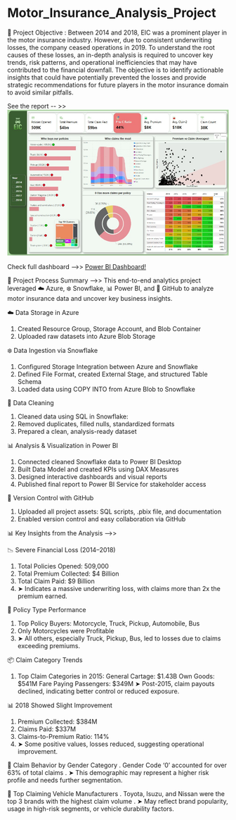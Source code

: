 # Motor_Insurance_Analysis_Project
🎯 Project Objective : Between 2014 and 2018, EIC was a prominent player in the motor insurance industry. However, due to consistent underwriting losses, the company ceased operations in 2019.
To understand the root causes of these losses, an in-depth analysis is required to uncover key trends, risk patterns, and operational inefficiencies that may have contributed to the financial downfall.
The objective is to identify actionable insights that could have potentially prevented the losses and provide strategic recommendations for future players in the motor insurance domain to avoid similar pitfalls.

See the report -- >>
![Power BI Report](Report.jpg)

Check full dashboard -->>
[Power BI Dashboard!](https://app.powerbi.com/view?r=eyJrIjoiOWJhYTlmNGItYWU2Zi00YTkzLTgwOTItNTQ0YzMxODlhMWRiIiwidCI6ImRmODY3OWNkLWE4MGUtNDVkOC05OWFjLWM4M2VkN2ZmOTVhMCJ9)


🔧 Project Process Summary -->>
This end-to-end analytics project leveraged ☁️ Azure, ❄️ Snowflake, 📊 Power BI, and 🐙 GitHub to analyze motor insurance data and uncover key business insights.

☁️ Data Storage in Azure
1. Created Resource Group, Storage Account, and Blob Container
2. Uploaded raw datasets into Azure Blob Storage

❄️ Data Ingestion via Snowflake
1. Configured Storage Integration between Azure and Snowflake
2. Defined File Format, created External Stage, and structured Table Schema
3. Loaded data using COPY INTO from Azure Blob to Snowflake

🧹 Data Cleaning
1. Cleaned data using SQL in Snowflake:
2. Removed duplicates, filled nulls, standardized formats
3. Prepared a clean, analysis-ready dataset

📊 Analysis & Visualization in Power BI
1. Connected cleaned Snowflake data to Power BI Desktop
2. Built Data Model and created KPIs using DAX Measures
3. Designed interactive dashboards and visual reports
4. Published final report to Power BI Service for stakeholder access

🐙 Version Control with GitHub
1. Uploaded all project assets: SQL scripts, .pbix file, and documentation
2. Enabled version control and easy collaboration via GitHub


📊 Key Insights from the Analysis -->>

📉 Severe Financial Loss (2014–2018)
1. Total Policies Opened: 509,000
2. Total Premium Collected: $4 Billion
3. Total Claim Paid: $9 Billion
4. ➤ Indicates a massive underwriting loss, with claims more than 2x the premium earned.

🚗 Policy Type Performance
1. Top Policy Buyers: Motorcycle, Truck, Pickup, Automobile, Bus
2. Only Motorcycles were Profitable
3. ➤ All others, especially Truck, Pickup, Bus, led to losses due to claims exceeding premiums.

📦 Claim Category Trends
1. Top Claim Categories in 2015:
General Cartage: $1.43B
Own Goods: $541M
Fare Paying Passengers: $349M
➤ Post-2015, claim payouts declined, indicating better control or reduced exposure.

📊 2018 Showed Slight Improvement
1. Premium Collected: $384M
2. Claims Paid: $337M
3. Claims-to-Premium Ratio: 114%
4. ➤ Some positive values, losses reduced, suggesting operational improvement.

🧍 Claim Behavior by Gender Category
. Gender Code ‘0’ accounted for over 63% of total claims
. ➤ This demographic may represent a higher risk profile and needs further segmentation.

🚙 Top Claiming Vehicle Manufacturers
. Toyota, Isuzu, and Nissan were the top 3 brands with the highest claim volume
. ➤ May reflect brand popularity, usage in high-risk segments, or vehicle durability factors.


